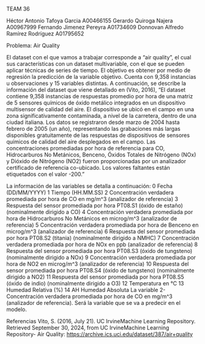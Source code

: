 TEAM 36

Héctor Antonio Tafoya Garcia        A00466155
Gerardo Quiroga Najera              A00967999
Fernando Jimenez Pereyra            A01734609
Donnovan Alfredo Ramírez Rodríguez  A01795652

Problema:
Air Quality


El dataset con el que vamos a trabajar corresponde a “air quality”, el cual sus características con un dataset multivariable, con el que se pueden aplicar técnicas de series de tiempo. El objetivo es obtener por medio de regresión la predicción de la variable objetivo. Cuenta con 9,358 instancias u observaciones y 15 variables distintas. 
A continuación, se describe la información del dataset que viene detallado en (Vito, 2016), “El dataset contiene 9,358 instancias de respuestas promedio por hora de una matriz de 5 sensores químicos de óxido metálico integrados en un dispositivo multisensor de calidad del aire. El dispositivo se ubicó en el campo en una zona significativamente contaminada, a nivel de la carretera, dentro de una ciudad italiana. Los datos se registraron desde marzo de 2004 hasta febrero de 2005 (un año), representando las grabaciones más largas disponibles gratuitamente de las respuestas de dispositivos de sensores químicos de calidad del aire desplegados en el campo. Las concentraciones promediadas por hora de referencia para CO, Hidrocarburos No Metánicos, Benceno, Óxidos Totales de Nitrógeno (NOx) y Dióxido de Nitrógeno (NO2) fueron proporcionadas por un analizador certificado de referencia co-ubicado. Los valores faltantes están etiquetados con el valor -200.”

La información de las variables se detalla a continuación:
0 Fecha (DD/MM/YYYY) 
1 Tiempo (HH.MM.SS) 
2 Concentración verdadera promediada por hora de CO en mg/m^3 (analizador de referencia)
3 Respuesta del sensor promediada por hora PT08.S1 (óxido de estaño) (nominalmente dirigido a CO)
4 Concentración verdadera promediada por hora de Hidrocarburos No Metánicos en microg/m^3 (analizador de referencia)
5 Concentración verdadera promediada por hora de Benceno en microg/m^3 (analizador de referencia)
6 Respuesta del sensor promediada por hora PT08.S2 (titania) (nominalmente dirigido a NMHC)
7 Concentración verdadera promediada por hora de NOx en ppb (analizador de referencia)
8 Respuesta del sensor promediada por hora PT08.S3 (óxido de tungsteno) (nominalmente dirigido a NOx)
9 Concentración verdadera promediada por hora de NO2 en microg/m^3 (analizador de referencia)
10 Respuesta del sensor promediada por hora PT08.S4 (óxido de tungsteno) (nominalmente dirigido a NO2)
11 Respuesta del sensor promediada por hora PT08.S5 (óxido de indio) (nominalmente dirigido a O3)
12 Temperatura en °C
13 Humedad Relativa (%)
14 AH Humedad Absoluta
La variable 2- Concentración verdadera promediada por hora de CO en mg/m^3 (analizador de referencia). Será la variable que se va a predecir en el modelo.

Referencias
Vito, S. (2016, July 21). UC IrvineMachine Learning Repository. Retrieved September 30, 2024, from UC IrvineMachine Learning Repository- Air Quality: https://archive.ics.uci.edu/dataset/387/air+quality
